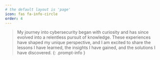 ```yaml
---
# the default layout is 'page'
icon: fas fa-info-circle
order: 4
---
```


> My journey into cybersecurity began with curiosity and has since evolved into a relentless pursuit of knowledge. These experiences have shaped my unique perspective, and I am excited to share the lessons I have learned, the insights I have gained, and the solutions I have discovered.
{: .prompt-info }